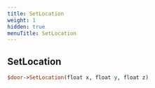 ```yaml
---
title: SetLocation
weight: 1
hidden: true
menuTitle: SetLocation
---
```

## SetLocation
```perl
$door->SetLocation(float x, float y, float z)
```
